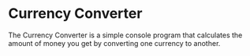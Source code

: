 # Currency Converter
The Currency Converter is a simple console program that calculates the amount of money you get by converting one currency to another.
